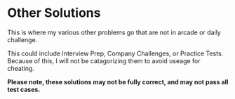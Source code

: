# Other Solutions

This is where my various other problems go that are not in arcade or daily challenge.


This could include Interview Prep, Company Challenges, or Practice Tests. Because of this, I will not be catagorizing them to avoid useage for cheating.

**Please note, these solutions may not be fully correct, and may not pass all test cases.**
